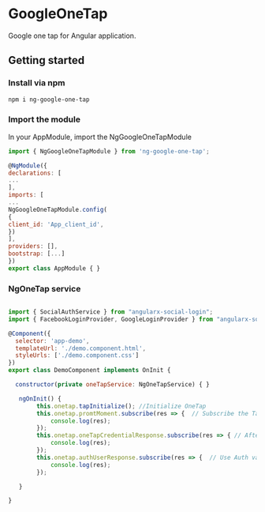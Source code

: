 # GoogleOneTap

Google one tap for Angular application.

## Getting started

### Install via npm

```sh
npm i ng-google-one-tap
```

### Import the module

In your AppModule, import the NgGoogleOneTapModule
```javascript
import { NgGoogleOneTapModule } from 'ng-google-one-tap';

@NgModule({
declarations: [
...
],
imports: [
...
NgGoogleOneTapModule.config(
{
client_id: 'App_client_id',
})
],
providers: [],
bootstrap: [...]
})
export class AppModule { }
```

### NgOneTap service

```javascript

import { SocialAuthService } from "angularx-social-login";
import { FacebookLoginProvider, GoogleLoginProvider } from "angularx-social-login";

@Component({
  selector: 'app-demo',
  templateUrl: './demo.component.html',
  styleUrls: ['./demo.component.css']
})
export class DemoComponent implements OnInit {

  constructor(private oneTapService: NgOneTapService) { }

   ngOnInit() {
        this.onetap.tapInitialize(); //Initialize OneTap
        this.onetap.promtMoment.subscribe(res => {  // Subscribe the Tap Moment.
            console.log(res);
        });
        this.onetap.oneTapCredentialResponse.subscribe(res => { // After continue with account one tap JWT credentials response.
            console.log(res);
        });
        this.onetap.authUserResponse.subscribe(res => {  // Use Auth validation by using google OAuth2 apis. Note this one for testing and debugging purpose.
            console.log(res);
        });

   }

}
```
